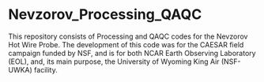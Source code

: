 # Nevzorov_Processing_QAQC
This repository consists of Processing and QAQC codes for the Nevzorov Hot Wire Probe. The development of this code was for the CAESAR field campaign funded by NSF, and is for both NCAR Earth Observing Laboratory (EOL), and, its main purpose, the University of Wyoming King Air (NSF-UWKA) facility.
